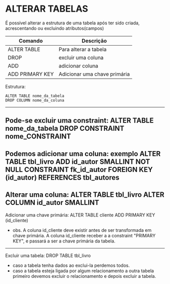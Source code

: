 # ALTERAR TABELAS 

É possível alterar a estrutura de uma tabela após ter sido criada, acrescentando ou excluindo atributos(campos)

| Comando     | Descrição                                           |
|-------------|-----------------------------------------------------|
| ALTER TABLE | Para alterar a tabela                               |
| DROP        | excluir uma coluna                                  |
| ADD         | adicionar coluna                                    |
| ADD PRIMARY KEY | Adicionar uma chave primária |

Estrutura:

    ALTER TABLE nome_da_tabela
    DROP COLUMN nome_da_coluna 
-------- 
Pode-se excluir uma constraint:
    ALTER TABLE nome_da_tabela
    DROP CONSTRAINT nome_CONSTRAINT
-------- 
Podemos adicionar uma coluna:
    exemplo ALTER TABLE tbl_livro
    ADD id_autor SMALLINT NOT NULL
    CONSTRAINT fk_id_autor FOREIGN KEY (id_autor)
    REFERENCES tbl_autores
-------- 
Alterar uma coluna:
    ALTER TABLE tbl_livro
    ALTER COLUMN id_autor SMALLINT
-------- 
Adicionar uma chave primária:
    ALTER TABLE cliente
    ADD PRIMARY KEY (id_cliente)

* obs. A coluna id_cliente deve existir antes de ser transformada em chave primária.
A coluna id_cliente receber a a constraint "PRIMARY KEY", e passará a ser a chave primária da tabela.
-------- 
Excluir uma tabela:
    DROP TABLE tbl_livro

* caso a tabela tenha dados ao exclui-la perdemos todos.
* caso a tabela esteja ligada por algum relacionamento a outra tabela primeiro devemos excluir o relacionamento e depois excluir a tabela.
